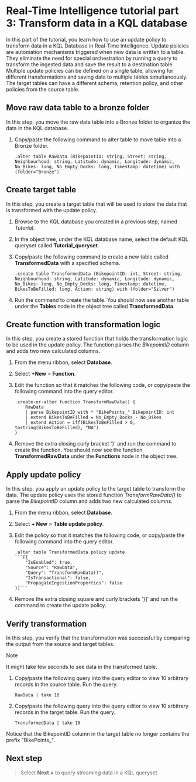 # Real-Time Intelligence tutorial part 3: Transform data in a KQL database

In this part of the tutorial, you learn how to use an update policy to transform data in a KQL Database in Real-Time Intelligence. Update policies are automation mechanisms triggered when new data is written to a table. They eliminate the need for special orchestration by running a query to transform the ingested data and save the result to a destination table. Multiple update policies can be defined on a single table, allowing for different transformations and saving data to multiple tables simultaneously. The target tables can have a different schema, retention policy, and other policies from the source table.

## Move raw data table to a bronze folder

In this step, you move the raw data table into a Bronze folder to organize the data in the KQL database.

1. Copy/paste the following command to alter table to move table into a Bronze folder.

    ```kusto
    .alter table RawData (BikepointID: string, Street: string, Neighbourhood: string, Latitude: dynamic, Longitude: dynamic, No_Bikes: long, No_Empty_Docks: long, Timestamp: datetime) with (folder="Bronze")
    ```

## Create target table

In this step, you create a target table that will be used to store the data that is transformed with the update policy.

1. Browse to the KQL database you created in a previous step, named _Tutorial_.
2. In the object tree, under the KQL database name, select the default KQL queryset called **Tutorial_queryset**.
3. Copy/paste the following command to create a new table called **TransformedData** with a specified schema.

    ```kusto
    .create table TransformedData (BikepointID: int, Street: string, Neighbourhood: string, Latitude: dynamic, Longitude: dynamic, No_Bikes: long, No_Empty_Docks: long, Timestamp: datetime, BikesToBeFilled: long, Action: string) with (folder="Silver")
    ```

4. Run the command to create the table.
    You should now see another table under the **Tables** node in the object tree called **TransformedData**.

## Create function with transformation logic

In this step, you create a stored function that holds the transformation logic to be used in the update policy. The function parses the _BikepointID_ column and adds two new calculated columns.

1. From the menu ribbon, select **Database**.
2. Select **+New** > **Function**.

3. Edit the function so that it matches the following code, or copy/paste the following command into the query editor.

    ```kusto
    .create-or-alter function TransformRawData() {
        RawData
        | parse BikepointID with * "BikePoints_" BikepointID: int
        | extend BikesToBeFilled = No_Empty_Docks - No_Bikes
        | extend Action = iff(BikesToBeFilled > 0, tostring(BikesToBeFilled), "NA")
    }
    ```

4. Remove the extra closing curly bracket '}' and run the command to create the function.
    You should now see the function **TransformedRawData** under the **Functions** node in the object tree.

## Apply update policy

In this step, you apply an update policy to the target table to transform the data. The update policy uses the stored function _TransformRawData()_ to parse the _BikepointID_ column and adds two new calculated columns.

1. From the menu ribbon, select **Database**.
2. Select **+ New** > **Table update policy**.
3. Edit the policy so that it matches the following code, or copy/paste the following command into the query editor.

    ~~~kusto
    .alter table TransformedData policy update
    ```[{
        "IsEnabled": true,
        "Source": "RawData",
        "Query": "TransformRawData()",
        "IsTransactional": false,
        "PropagateIngestionProperties": false
    }]```
    ~~~

4. Remove the extra closing square and curly brackets '}]' and run the command to create the update policy.

## Verify transformation

In this step, you verify that the transformation was successful by comparing the output from the source and target tables.

> [!NOTE]
> It might take few seconds to see data in the transformed table.

1. Copy/paste the following query into the query editor to view 10 arbitrary records in the source table. Run the query.

    ```kusto
    RawData | take 10
    ```

2. Copy/paste the following query into the query editor to view 10 arbitrary records in the target table. Run the query.

    ```kusto
    TransformedData | take 10
    ```

Notice that the BikepointID column in the target table no longer contains the prefix "BikePoints_".

## Next step

> Select **Next >** to query streaming data in a KQL queryset.
